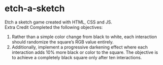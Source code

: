 # etch-a-sketch  
Etch a sketch game created with HTML, CSS and JS.  
Extra Credit 
Completed the following objectives: 
1. Rather than a simple color change from black to white, each interaction should randomize the square’s RGB value entirely. 
2. Additionally, implement a progressive darkening effect where each interaction adds 10% more black or color to the square. The objective is to achieve a completely black square only after ten interactions. 